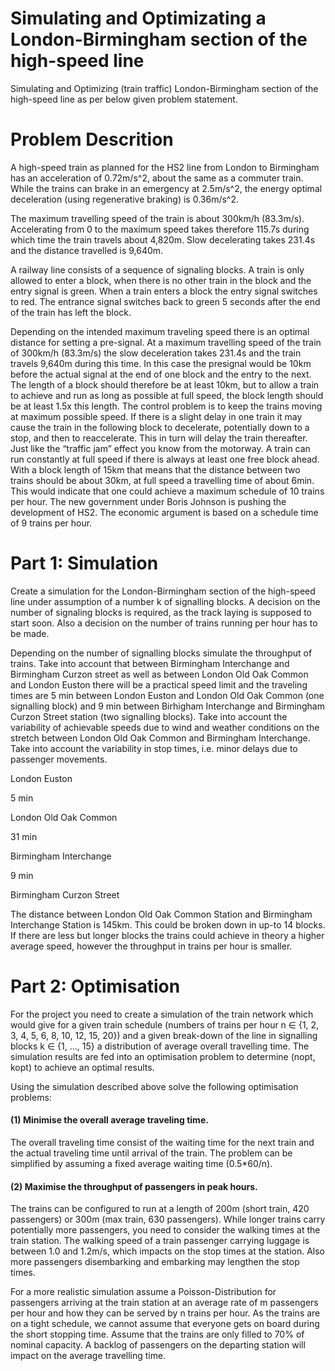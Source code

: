 # Simulating and Optimizating a London-Birmingham section of the high-speed line
Simulating and Optimizing (train traffic) London-Birmingham section of the high-speed line as per below given problem statement.

# Problem Descrition
  A high-speed train as planned for the HS2 line from London to Birmingham has an acceleration of 0.72m/s^2, about the same as a commuter train. While the trains can brake in an emergency at 2.5m/s^2, the energy optimal deceleration (using regenerative braking) is 0.36m/s^2.
  
  The maximum travelling speed of the train is about 300km/h (83.3m/s). Accelerating from 0 to the maximum speed takes therefore 115.7s during which time the train travels about 4,820m. Slow decelerating takes 231.4s and the distance travelled is 9,640m.
  
  A railway line consists of a sequence of signaling blocks. A train is only allowed to enter a block, when there is no other train in the block and the entry signal is green. When a train enters a block the entry signal switches to red. The entrance signal switches back to green 5 seconds after the end of the train has left the block.
  
  Depending on the intended maximum traveling speed there is an optimal distance for setting a pre-signal. At a maximum travelling speed of the train of 300km/h (83.3m/s) the slow deceleration takes 231.4s and the train travels 9,640m during this time. In this case the presignal would be 10km before the actual signal at the end of one block and the entry to the next. The length of a block should therefore be at least 10km, but to allow a train to achieve and run as long as possible at full speed, the block length should be at least 1.5x this length. The control problem is to keep the trains moving at maximum possible speed. If there is a slight delay in one train it may cause the train in the following block to decelerate, potentially down to a stop, and then to reaccelerate. This in turn will delay the train thereafter. Just like the “traffic jam” effect you know from the motorway. A train can run constantly at full speed if there is always at least one free block ahead. With a block length of 15km that means that the distance between two trains should be about 30km, at full speed a travelling time of about 6min. This would indicate that one could achieve a maximum schedule of 10 trains per hour. The new government under Boris Johnson is pushing the development of HS2. The economic argument is based on a schedule time of 9 trains per hour.
 
# Part 1: Simulation
  Create a simulation for the London-Birmingham section of the high-speed line under assumption of a number k of signalling blocks. A decision on the number of signaling blocks is required, as the track laying is supposed to start soon. Also a decision on the number of trains running per hour has to be made.
  
  Depending on the number of signalling blocks simulate the throughput of trains. Take into account that between Birmingham Interchange and Birmingham Curzon street as well as between London Old Oak Common and London Euston there will be a practical speed limit and the traveling times are 5 min between London Euston and London Old Oak Common (one signalling block) and 9 min between Birhigham Interchange and Birmingham Curzon Street station (two signalling blocks). Take into account the variability of achievable speeds due to wind and weather conditions on the stretch between London Old Oak Common and Birmingham Interchange. Take into account the variability in stop times, i.e. minor delays due to passenger movements.
  
London Euston

 5 min
 
London Old Oak Common

 31 min
 
Birmingham Interchange

 9 min
 
Birmingham Curzon Street 


  The distance between London Old Oak Common Station and Birmingham Interchange Station is 145km. This could be broken down in up-to 14 blocks. If there are less but longer blocks the trains could achieve in theory a higher average speed, however the throughput in trains per
hour is smaller.

# Part 2: Optimisation
  For the project you need to create a simulation of the train network which would give for a given train schedule (numbers of trains per hour n ∈ {1, 2, 3, 4, 5, 6, 8, 10, 12, 15, 20}) and a given break-down of the line in signalling blocks k ∈ {1, ..., 15} a distribution of average
overall travelling time. The simulation results are fed into an optimisation problem to determine (nopt, kopt) to achieve an optimal results.

Using the simulation described above solve the following optimisation problems:

#### (1) Minimise the overall average traveling time.
  
  The overall traveling time consist of the waiting time for the next train and the actual traveling time until arrival of the train. The problem can be simplified by assuming a fixed average waiting time (0.5*60/n).
  
#### (2) Maximise the throughput of passengers in peak hours. 
  
  The trains can be configured to run at a length of 200m (short train, 420 passengers) or 300m (max train, 630 passengers). While longer trains carry potentially more passengers, you need to consider the walking times at the train station. The walking speed of a train passenger carrying luggage is between 1.0 and 1.2m/s, which impacts on the stop times at the station. Also more passengers disembarking and embarking may lengthen the stop times.
  
  For a more realistic simulation assume a Poisson-Distribution for passengers arriving at the train station at an average rate of m passengers per hour and how they can be served by n trains per hour. As the trains are on a tight schedule, we cannot assume that everyone gets on board during the short stopping time. Assume that the trains are only filled to 70% of nominal capacity. A backlog of passengers on the departing station will impact on the average travelling time.
